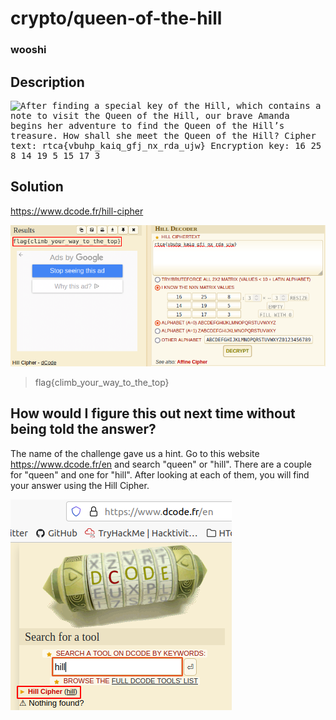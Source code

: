# crypto/queen-of-the-hill
### wooshi

## Description

<kbd>![After finding a special key of the Hill, which contains a note to visit the Queen of the Hill, our brave Amanda begins her adventure to find the Queen of the Hill’s treasure. How shall she meet the Queen of the Hill?
Cipher text: rtca{vbuhp_kaiq_gfj_nx_rda_ujw}
Encryption key:
16 25 8
14 19 5
15 17 3](https://github.com/T1nk3r3ll4/CTF-writeups/blob/main/HSCTF8/images/crypto-queenofthehill-question.png)</kbd>

## Solution
https://www.dcode.fr/hill-cipher
  
<kbd>![Solution: crypto/queen-of-the-hill](https://github.com/T1nk3r3ll4/CTF-writeups/blob/main/HSCTF8/images/crytpo-queenofthehill.png)</kbd>
  
> flag{climb_your_way_to_the_top}

## How would I figure this out next time without being told the answer?
The name of the challenge gave us a hint. Go to this website https://www.dcode.fr/en and search "queen" or "hill". There are a couple for "queen" and one for "hill". After looking at each of them, you will find your answer using the Hill Cipher.
  
<kbd>![Hint: crypto/queen-of-the-hill](https://github.com/T1nk3r3ll4/CTF-writeups/blob/main/HSCTF8/images/crypto-queenofthehill-hint.png)</kbd>
